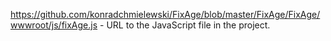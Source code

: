 https://github.com/konradchmielewski/FixAge/blob/master/FixAge/FixAge/wwwroot/js/fixAge.js - URL to the JavaScript file in the project.
